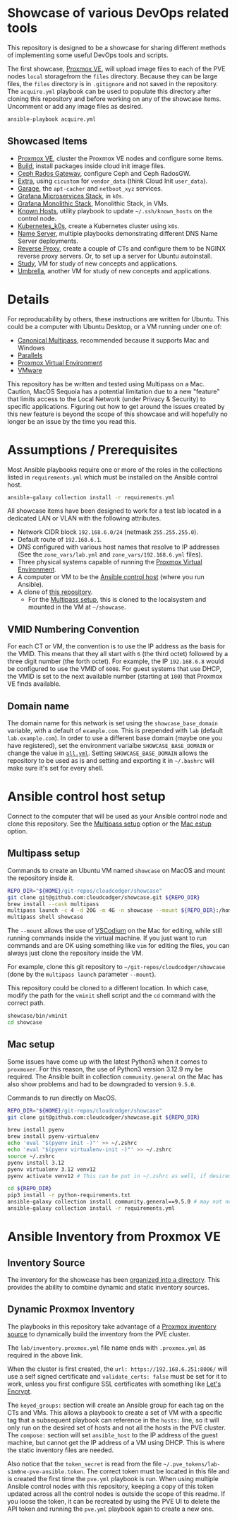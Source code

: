 # Showcase of various DevOps related tools

This repository is designed to be a showcase for sharing different methods of implementing some useful DevOps tools and scripts.

The first showcase, [Proxmox VE](docs/PVE.md), will upload image files to each of the PVE nodes `local` storagefrom the `files` directory. Because they can be large files, the `files` directory is in `.gitignore` and not saved in the repository. The `acquire.yml` playbook can be used to populate this directory after cloning this repository and before working on any of the showcase items. Uncomment or add any image files as desired.

```bash
ansible-playbook acquire.yml
```

## Showcased Items

- [Proxmox VE](docs/PVE.md), cluster the Proxmox VE nodes and configure some items.
- [Build](docs/Build.md), install packages inside cloud init image files.
- [Ceph Rados Gateway](docs/Ceph-RGW.md), configure Ceph and Ceph RadosGW.
- [Extra](docs/Extra.md), using `cicustom` for `vendor_data` (think Cloud Init `user_data`).
- [Garage](docs/Garage.md), the `apt-cacher` and `netboot_xyz` services.
- [Grafana Microservices Stack](docs/Grafana_Microservices_Stack.md/), in `k0s`.
- [Grafana Monolithic Stack](docs/Grafana_Monolithic_Stack.md), Monolithic Stack, in VMs.
- [Known Hosts](docs/Known_Hosts.md), utility playbook to update `~/.ssh/known_hosts` on the control node.
- [Kubernetes_k0s](docs/Kubernetes_k0s.md), create a Kubernetes cluster using `k0s`.
- [Name Server](docs/Name_Server.md), multiple playbooks demonstrating different DNS Name Server deployments.
- [Reverse Proxy](docs/Reverse_Proxy.md), create a couple of CTs and configure them to be NGINX reverse proxy servers. Or, to set up a server for Ubuntu autoinstall.
- [Study](docs/Study.md), VM for study of new concepts and applications.
- [Umbrella](docs/Umbrella.md), another VM for study of new concepts and applications.

# Details

For reproducability by others, these instructions are written for Ubuntu. This could be a computer with Ubuntu Desktop, or a VM running under one of:

- [Canonical Multipass](https://multipass.run/), recommended because it supports Mac and Windows
- [Parallels](https://www.parallels.com/)
- [Proxmox Virtual Environment](https://www.proxmox.com/en/proxmox-virtual-environment/overview)
- [VMware](https://www.vmware.com/)

This repository has be written and tested using Multipass on a Mac. Caution, MacOS Sequoia has a potential limitation due to a new "feature" that limits access to the Local Network (under Privacy & Security) to specific applications. Figuring out how to get around the issues created by this new feature is beyond the scope of this showcase and will hopefully no longer be an issue by the time you read this.

# Assumptions / Prerequisites

Most Ansible playbooks require one or more of the roles in the collections listed in `requirements.yml` which must be installed on the Ansible control host.

```bash
ansible-galaxy collection install -r requirements.yml
```

All showcase items have been designed to work for a test lab located in a dedicated LAN or VLAN with the following attributes.

- Network CIDR block `192.168.6.0/24` (netmask `255.255.255.0`).
- Default route of `192.168.6.1`.
- DNS configured with various host names that resolve to IP addresses (See the `zone_vars/lab.yml` and `zone_vars/192.168.6.yml` files).
- Three physical systems capable of running the [Proxmox Virtual Environment](https://www.proxmox.com/en/proxmox-virtual-environment/overview).
- A computer or VM to be the [Ansible control host](#ansible-control-host-setup) (where you run Ansible).
- A clone of [this repository](https://github.com/cloudcodger/showcase.git).
  - For the [Multipass setup](#multipass-setup), this is cloned to the localsystem and mounted in the VM at `~/showcase`.

## VMID Numbering Convention

For each CT or VM, the convention is to use the IP address as the basis for the VMID. This means that they all start with `6` (the third octet) followed by a three digit number (the forth octet). For example, the IP `192.168.6.8` would be configured to use the VMID of `6008`. For guest systems that use DHCP, the VMID is set to the next available number (starting at `100`) that Proxmox VE finds available.

## Domain name

The domain name for this network is set using the `showcase_base_domain` variable, with a default of `example.com`. This is prepended with `lab` (default `lab.example.com`). In order to use a different base domain (maybe one you have registered), set the environment varialbe `SHOWCASE_BASE_DOMAIN` or change the value in [`all.yml`](lab/group_vars/all.yml). Setting `SHOWCASE_BASE_DOMAIN` allows the repository to be used as is and setting and exporting it in `~/.bashrc` will make sure it's set for every shell.

# Ansible control host setup

Connect to the computer that will be used as your Ansible control node and clone this repository. See the [Multipass setup](#multipass-setup) option or the [Mac estup](#mac-setup) option.

## Multipass setup

Commands to create an Ubuntu VM named `showcase` on MacOS and mount the repository inside it.

```bash
REPO_DIR="${HOME}/git-repos/cloudcodger/showcase"
git clone git@github.com:cloudcodger/showcase.git ${REPO_DIR}
brew install --cask multipass
multipass launch -c 4 -d 20G -m 4G -n showcase --mount ${REPO_DIR}:/home/ubuntu/showcase
multipass shell showcase
```

The `--mount` allows the use of [VSCodium](https://vscodium.com/) on the Mac for editing, while still running commands inside the virtual machine. If you just want to run commands and are OK using something like `vim` for editing the files, you can always just clone the repository inside the VM.

For example, clone this git repository to `~/git-repos/cloudcodger/showcase` (done by the `multipass launch` parameter `--mount`).

This repository could be cloned to a different location. In which case, modify the path for the `vminit` shell script and the `cd` command with the correct path.

```bash
showcase/bin/vminit
cd showcase
```

## Mac setup

Some issues have come up with the latest Python3 when it comes to `proxmoxer`. For this reason, the use of Python3 version 3.12.9 my be required. The Ansible built in collection `community.general` on the Mac has also show problems and had to be downgraded to version `9.5.0`.

Commands to run directly on MacOS.

```bash
REPO_DIR="${HOME}/git-repos/cloudcodger/showcase"
git clone git@github.com:cloudcodger/showcase.git ${REPO_DIR}

brew install pyenv
brew install pyenv-virtualenv
echo 'eval "$(pyenv init -)"' >> ~/.zshrc
echo 'eval "$(pyenv virtualenv-init -)"' >> ~/.zshrc
source ~/.zshrc
pyenv install 3.12
pyenv virtualenv 3.12 venv12
pyenv activate venv12 # This can be put in ~/.zshrc as well, if desired

cd ${REPO_DIR}
pip3 install -r python-requirements.txt
ansible-galaxy collection install community.general==9.5.0 # may not need
ansible-galaxy collection install -r requirements.yml
```

# Ansible Inventory from Proxmox VE


## Inventory Source

The inventory for the showcase has been [organized into a directory](https://docs.ansible.com/ansible/latest/inventory_guide/intro_inventory.html#organizing-inventory-in-a-directory). This provides the ability to combine dynamic and static inventory sources.

## Dynamic Proxmox Inventory

The playbooks in this repository take advantage of a [Proxmox inventory source](https://docs.ansible.com/ansible/latest/collections/community/general/proxmox_inventory.html) to dynamically build the inventory from the PVE cluster.

The `lab/inventory.proxmox.yml` file name ends with `.proxmox.yml` as required in the above link.

When the cluster is first created, the `url: https://192.168.6.251:8006/` will use a self signed certificate and `validate_certs: false` must be set for it to work, unless you first configure SSL certificates with something like [Let's Encrypt](https://pve.proxmox.com/pve-docs/pve-admin-guide.html#sysadmin_certs_get_trusted_acme_cert).

The `keyed_groups:` section will create an Ansible group for each tag on the CTs and VMs. This allows a playbook to create a set of VM with a specific tag that a subsequent playbook can reference in the `hosts:` line, so it will only run on the desired set of hosts and not all the hosts in the PVE cluster.
The `compose:` section will set `ansible_host` to the IP address of the guest machine, but cannot get the IP address of a VM using DHCP. This is where the static inventory files are needed.

Also notice that the `token_secret` is read from the file `~/.pve_tokens/lab-s1m0ne-pve-ansible.token`. The correct token must be located in this file and is created the first time the `pve.yml` playbook is run. When using multiple Ansible control nodes with this repository, keeping a copy of this token updated across all the control nodes is outside the scope of this readme. If you loose the token, it can be recreated by using the PVE UI to delete the API token and running the `pve.yml` playbook again to create a new one.
